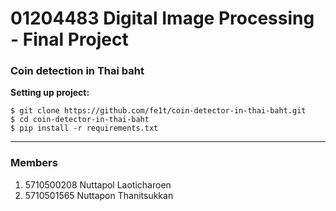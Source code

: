 # 01204483 Digital Image Processing - Final Project

### Coin detection in Thai baht
**Setting up project:**

  ```
  $ git clone https://github.com/fe1t/coin-detector-in-thai-baht.git
  $ cd coin-detector-in-thai-baht
  $ pip install -r requirements.txt
  ```
  
  
  
---
### Members

 1. 5710500208 Nuttapol Laoticharoen
 2. 5710501565 Nuttapon Thanitsukkan
